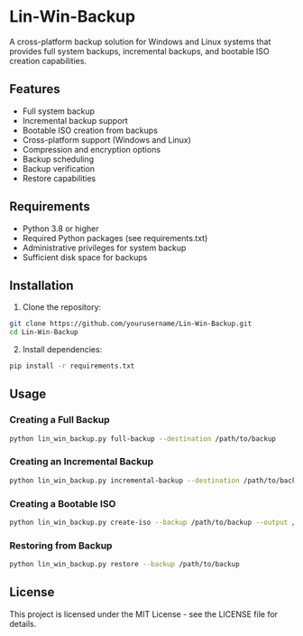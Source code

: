 # Lin-Win-Backup

A cross-platform backup solution for Windows and Linux systems that provides full system backups, incremental backups, and bootable ISO creation capabilities.

## Features

- Full system backup
- Incremental backup support
- Bootable ISO creation from backups
- Cross-platform support (Windows and Linux)
- Compression and encryption options
- Backup scheduling
- Backup verification
- Restore capabilities

## Requirements

- Python 3.8 or higher
- Required Python packages (see requirements.txt)
- Administrative privileges for system backup
- Sufficient disk space for backups

## Installation

1. Clone the repository:
```bash
git clone https://github.com/yourusername/Lin-Win-Backup.git
cd Lin-Win-Backup
```

2. Install dependencies:
```bash
pip install -r requirements.txt
```

## Usage

### Creating a Full Backup
```bash
python lin_win_backup.py full-backup --destination /path/to/backup
```

### Creating an Incremental Backup
```bash
python lin_win_backup.py incremental-backup --destination /path/to/backup
```

### Creating a Bootable ISO
```bash
python lin_win_backup.py create-iso --backup /path/to/backup --output /path/to/output.iso
```

### Restoring from Backup
```bash
python lin_win_backup.py restore --backup /path/to/backup
```

## License

This project is licensed under the MIT License - see the LICENSE file for details.
